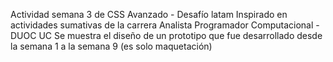 Actividad semana 3 de CSS Avanzado - Desafío latam
Inspirado en actividades sumativas de la carrera Analista Programador Computacional - DUOC UC
Se muestra el diseño de un prototipo que fue desarrollado desde la semana 1 a la semana 9 (es solo maquetación)
